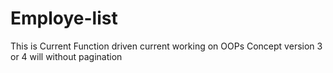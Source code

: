 # Employe-list
This is Current Function  driven current working on OOPs Concept version 3 or 4 will  without pagination
